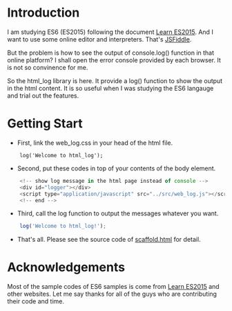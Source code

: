 # Introduction

I am studying ES6 (ES2015) following the document [Learn ES2015](https://babeljs.io/docs/learn-es2015/). 
And I want to use some online editor and interpreters. That's [JSFiddle](https://jsfiddle.net).

But the problem is how to see the output of console.log() function in that online platform? 
I shall open the error console provided by each browser. It is not so convinence for me.
  
So the html_log library is here. It provide a log() function to show the output in the html content.
It is so useful when I was studying the ES6 langauge and trial out the features.

# Getting Start

- First, link the web_log.css in your head of the html file.
``` html5
	log('Welcome to html_log');
```

- Second, put these codes in top of your contents of the body element.

``` javascript
	<!-- show log message in the html page instead of console -->
	<div id="logger"></div>
	<script type="application/javascript" src="../src/web_log.js"></script>
	<!-- end -->
```

- Third, call the log function to output the messages whatever you want.

``` javascript
	log('Welcome to html_log!');
```

- That's all. Please see the source code of [scaffold.html](./es6_samples/scaffold.html) for detail.

# Acknowledgements

Most of the sample codes of ES6 samples is come from [Learn ES2015](https://babeljs.io/docs/learn-es2015/) and other websites.
Let me say thanks for all of the guys who are contributing their code and time.

